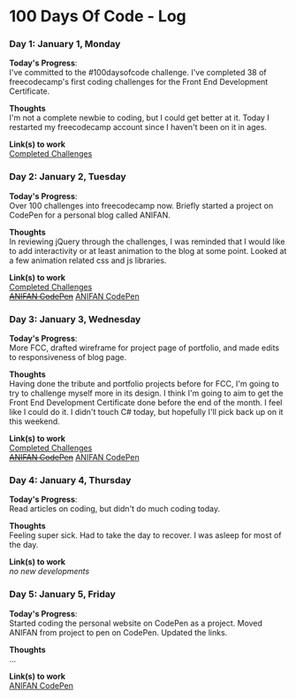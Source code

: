 # 100 Days Of Code - Log

### Day 1: January 1, Monday

**Today's Progress**:<br> I've committed to the #100daysofcode challenge. I've completed 38 of freecodecamp's first coding challenges for the Front End Development Certificate.

**Thoughts**<br> I'm not a complete newbie to coding, but I could get better at it. Today I restarted my freecodecamp account since I haven't been on it in ages. 

**Link(s) to work**<br>
<a href="https://www.freecodecamp.org/fcc80818577-d9be-4f29-ba90-ed6399621b37">Completed Challenges</a>

### Day 2: January 2, Tuesday

**Today's Progress**:<br> Over 100 challenges into freecodecamp now. Briefly started a project on CodePen for a personal blog called ANIFAN.

**Thoughts**<br> In reviewing jQuery through the challenges, I was reminded that I would like to add interactivity or at least animation to the blog at some point. Looked at a few animation related css and js libraries.

**Link(s) to work**<br>
<a href="https://www.freecodecamp.org/fcc80818577-d9be-4f29-ba90-ed6399621b37">Completed Challenges</a><br>
<s><a href="https://codepen.io/leyaabebe/project/full/AxGPze">ANIFAN CodePen</a></s>
<a href="https://codepen.io/leyaabebe/pen/OzOLeO">ANIFAN CodePen</a>

### Day 3: January 3, Wednesday

**Today's Progress**:<br> More FCC, drafted wireframe for project page of portfolio, and made edits to responsiveness of blog page.

**Thoughts**<br> Having done the tribute and portfolio projects before for FCC, I'm going to try to challenge myself more in its design. I think I'm going to aim to get the Front End Development Certificate done before the end of the month. I feel like I could do it. I didn't touch C# today, but hopefully I'll pick back up on it this weekend. 

**Link(s) to work**<br>
<a href="https://www.freecodecamp.org/fcc80818577-d9be-4f29-ba90-ed6399621b37">Completed Challenges</a><br>
<s><a href="https://codepen.io/leyaabebe/project/full/AxGPze">ANIFAN CodePen</a></s>
<a href="https://codepen.io/leyaabebe/pen/OzOLeO">ANIFAN CodePen</a>

### Day 4: January 4, Thursday

**Today's Progress**:<br> Read articles on coding, but didn't do much coding today.

**Thoughts**<br> Feeling super sick. Had to take the day to recover. I was asleep for most of the day.

**Link(s) to work**<br>
<em>no new developments</em>

### Day 5: January 5, Friday

**Today's Progress**:<br> Started coding the personal website on CodePen as a project. Moved ANIFAN from project to pen on CodePen. Updated the links.

**Thoughts**<br> ...

**Link(s) to work**<br>
<a href="https://codepen.io/leyaabebe/pen/OzOLeO">ANIFAN CodePen</a>
